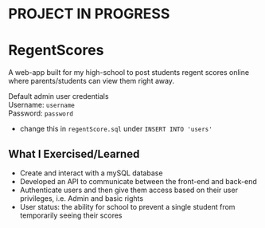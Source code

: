 # PROJECT IN PROGRESS

# RegentScores

A web-app built for my high-school to post students regent scores online where parents/students can view them right away.

Default admin user credentials  
Username: ``username``  
Password: ``password``  
* change this in ``regentScore.sql`` under ``INSERT INTO 'users'``  

## What I Exercised/Learned

* Create and interact with a mySQL database
* Developed an API to communicate between the front-end and back-end
* Authenticate users and then give them access based on their user privileges, i.e. Admin and basic rights
* User status: the ability for school to prevent a single student from temporarily seeing their scores
